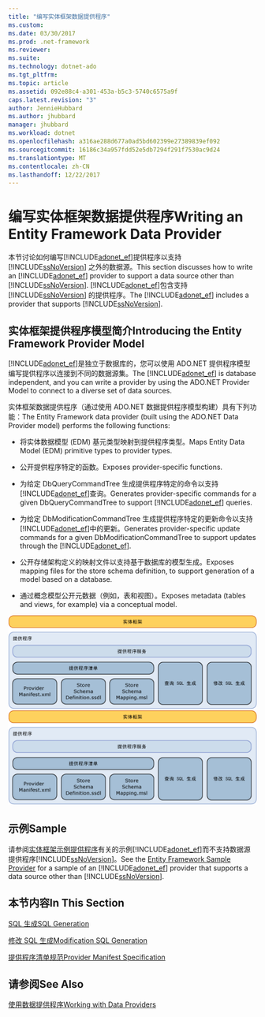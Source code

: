```yaml
---
title: "编写实体框架数据提供程序"
ms.custom: 
ms.date: 03/30/2017
ms.prod: .net-framework
ms.reviewer: 
ms.suite: 
ms.technology: dotnet-ado
ms.tgt_pltfrm: 
ms.topic: article
ms.assetid: 092e88c4-a301-453a-b5c3-5740c6575a9f
caps.latest.revision: "3"
author: JennieHubbard
ms.author: jhubbard
manager: jhubbard
ms.workload: dotnet
ms.openlocfilehash: a316ae288d677a0ad5bd602399e27389839ef092
ms.sourcegitcommit: 16186c34a957fdd52e5db7294f291f7530ac9d24
ms.translationtype: MT
ms.contentlocale: zh-CN
ms.lasthandoff: 12/22/2017
---
```

# <a name="writing-an-entity-framework-data-provider"></a><span data-ttu-id="9aca9-102">编写实体框架数据提供程序</span><span class="sxs-lookup"><span data-stu-id="9aca9-102">Writing an Entity Framework Data Provider</span></span>
<span data-ttu-id="9aca9-103">本节讨论如何编写[!INCLUDE[adonet_ef](../../../../../includes/adonet-ef-md.md)]提供程序以支持 [!INCLUDE[ssNoVersion](../../../../../includes/ssnoversion-md.md)] 之外的数据源。</span><span class="sxs-lookup"><span data-stu-id="9aca9-103">This section discusses how to write an [!INCLUDE[adonet_ef](../../../../../includes/adonet-ef-md.md)] provider to support a data source other than [!INCLUDE[ssNoVersion](../../../../../includes/ssnoversion-md.md)].</span></span> <span data-ttu-id="9aca9-104">[!INCLUDE[adonet_ef](../../../../../includes/adonet-ef-md.md)]包含支持 [!INCLUDE[ssNoVersion](../../../../../includes/ssnoversion-md.md)] 的提供程序。</span><span class="sxs-lookup"><span data-stu-id="9aca9-104">The [!INCLUDE[adonet_ef](../../../../../includes/adonet-ef-md.md)] includes a provider that supports [!INCLUDE[ssNoVersion](../../../../../includes/ssnoversion-md.md)].</span></span>  
  
## <a name="introducing-the-entity-framework-provider-model"></a><span data-ttu-id="9aca9-105">实体框架提供程序模型简介</span><span class="sxs-lookup"><span data-stu-id="9aca9-105">Introducing the Entity Framework Provider Model</span></span>  
 <span data-ttu-id="9aca9-106">[!INCLUDE[adonet_ef](../../../../../includes/adonet-ef-md.md)]是独立于数据库的，您可以使用 ADO.NET 提供程序模型编写提供程序以连接到不同的数据源集。</span><span class="sxs-lookup"><span data-stu-id="9aca9-106">The [!INCLUDE[adonet_ef](../../../../../includes/adonet-ef-md.md)] is database independent, and you can write a provider by using the ADO.NET Provider Model to connect to a diverse set of data sources.</span></span>  
  
 <span data-ttu-id="9aca9-107">实体框架数据提供程序（通过使用 ADO.NET 数据提供程序模型构建）具有下列功能：</span><span class="sxs-lookup"><span data-stu-id="9aca9-107">The Entity Framework data provider (built using the ADO.NET Data Provider model) performs the following functions:</span></span>  
  
-   <span data-ttu-id="9aca9-108">将实体数据模型 (EDM) 基元类型映射到提供程序类型。</span><span class="sxs-lookup"><span data-stu-id="9aca9-108">Maps Entity Data Model (EDM) primitive types to provider types.</span></span>  
  
-   <span data-ttu-id="9aca9-109">公开提供程序特定的函数。</span><span class="sxs-lookup"><span data-stu-id="9aca9-109">Exposes provider-specific functions.</span></span>  
  
-   <span data-ttu-id="9aca9-110">为给定 DbQueryCommandTree 生成提供程序特定的命令以支持[!INCLUDE[adonet_ef](../../../../../includes/adonet-ef-md.md)]查询。</span><span class="sxs-lookup"><span data-stu-id="9aca9-110">Generates provider-specific commands for a given DbQueryCommandTree to support [!INCLUDE[adonet_ef](../../../../../includes/adonet-ef-md.md)] queries.</span></span>  
  
-   <span data-ttu-id="9aca9-111">为给定 DbModificationCommandTree 生成提供程序特定的更新命令以支持[!INCLUDE[adonet_ef](../../../../../includes/adonet-ef-md.md)]中的更新。</span><span class="sxs-lookup"><span data-stu-id="9aca9-111">Generates provider-specific update commands for a given DbModificationCommandTree to support updates through the [!INCLUDE[adonet_ef](../../../../../includes/adonet-ef-md.md)].</span></span>  
  
-   <span data-ttu-id="9aca9-112">公开存储架构定义的映射文件以支持基于数据库的模型生成。</span><span class="sxs-lookup"><span data-stu-id="9aca9-112">Exposes mapping files for the store schema definition, to support generation of a model based on a database.</span></span>  
  
-   <span data-ttu-id="9aca9-113">通过概念模型公开元数据（例如，表和视图）。</span><span class="sxs-lookup"><span data-stu-id="9aca9-113">Exposes metadata (tables and views, for example) via a conceptual model.</span></span>  
  
 <span data-ttu-id="9aca9-114">![b42a7a5c &#45; 0ac0 &#45; 4911 &#45; 86be &#45; 0460a78760ba](../../../../../docs/framework/data/adonet/ef/media/b42a7a5c-0ac0-4911-86be-0460a78760ba.gif "b42a7a5c-0ac0-4911-86be-0460a78760ba")</span><span class="sxs-lookup"><span data-stu-id="9aca9-114">![b42a7a5c&#45;0ac0&#45;4911&#45;86be&#45;0460a78760ba](../../../../../docs/framework/data/adonet/ef/media/b42a7a5c-0ac0-4911-86be-0460a78760ba.gif "b42a7a5c-0ac0-4911-86be-0460a78760ba")</span></span>  
  
## <a name="sample"></a><span data-ttu-id="9aca9-115">示例</span><span class="sxs-lookup"><span data-stu-id="9aca9-115">Sample</span></span>  
 <span data-ttu-id="9aca9-116">请参阅[实体框架示例提供程序](http://go.microsoft.com/fwlink/?LinkId=180616)有关的示例[!INCLUDE[adonet_ef](../../../../../includes/adonet-ef-md.md)]而不支持数据源提供程序[!INCLUDE[ssNoVersion](../../../../../includes/ssnoversion-md.md)]。</span><span class="sxs-lookup"><span data-stu-id="9aca9-116">See the [Entity Framework Sample Provider](http://go.microsoft.com/fwlink/?LinkId=180616) for a sample of an [!INCLUDE[adonet_ef](../../../../../includes/adonet-ef-md.md)] provider that supports a data source other than [!INCLUDE[ssNoVersion](../../../../../includes/ssnoversion-md.md)].</span></span>  
  
## <a name="in-this-section"></a><span data-ttu-id="9aca9-117">本节内容</span><span class="sxs-lookup"><span data-stu-id="9aca9-117">In This Section</span></span>  
 [<span data-ttu-id="9aca9-118">SQL 生成</span><span class="sxs-lookup"><span data-stu-id="9aca9-118">SQL Generation</span></span>](../../../../../docs/framework/data/adonet/ef/sql-generation.md)  
  
 [<span data-ttu-id="9aca9-119">修改 SQL 生成</span><span class="sxs-lookup"><span data-stu-id="9aca9-119">Modification SQL Generation</span></span>](../../../../../docs/framework/data/adonet/ef/modification-sql-generation.md)  
  
 [<span data-ttu-id="9aca9-120">提供程序清单规范</span><span class="sxs-lookup"><span data-stu-id="9aca9-120">Provider Manifest Specification</span></span>](../../../../../docs/framework/data/adonet/ef/provider-manifest-specification.md)  
  
## <a name="see-also"></a><span data-ttu-id="9aca9-121">请参阅</span><span class="sxs-lookup"><span data-stu-id="9aca9-121">See Also</span></span>  
 [<span data-ttu-id="9aca9-122">使用数据提供程序</span><span class="sxs-lookup"><span data-stu-id="9aca9-122">Working with Data Providers</span></span>](../../../../../docs/framework/data/adonet/ef/working-with-data-providers.md)

